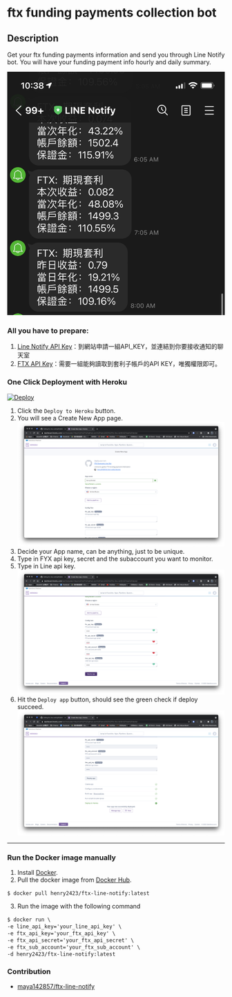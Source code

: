 # ftx funding payments collection bot

## Description
Get your ftx funding payments information and send you through Line Notify bot. You will have your funding payment info hourly and daily summary.

![image](https://github.com/henry2423/ftx-line-notify/blob/docker/.img/line.jpg)

### All you have to prepare:
1. [Line Notify API Key](https://notify-bot.line.me/zh_TW/)：到網站申請一組API_KEY，並連結到你要接收通知的聊天室
2. [FTX API Key](https://ftx.com/profile)：需要一組能夠讀取到套利子帳戶的API KEY，唯獨權限即可。

### One Click Deployment with Heroku
<a href="https://www.heroku.com/deploy/?template=https://github.com/henry2423/ftx-line-notify/tree/docker">
  <img src="https://www.herokucdn.com/deploy/button.svg" alt="Deploy">
</a>

1. Click the `Deploy to Heroku` button.
2. You will see a Create New App page.
![image](https://github.com/henry2423/ftx-line-notify/blob/docker/.img/start-deploy.png)
3. Decide your App name, can be anything, just to be unique.
4. Type in FYX api key, secret and the subaccount you want to monitor.
5. Type in Line api key.
![image](https://github.com/henry2423/ftx-line-notify/blob/docker/.img/parameter-setup.png)
7. Hit the `Deploy app` button, should see the green check if deploy succeed.
![image](https://github.com/henry2423/ftx-line-notify/blob/docker/.img/deploy-finish.png)

--- 
### Run the Docker image manually
1. Install [Docker](https://docs.docker.com/engine/install/).
2. Pull the docker image from [Docker Hub](https://hub.docker.com/repository/docker/henry2423/ftx-line-notify).
```
$ docker pull henry2423/ftx-line-notify:latest
```
3. Run the image with the following command
```
$ docker run \
-e line_api_key='your_line_api_key' \
-e ftx_api_key='your_ftx_api_key' \
-e ftx_api_secret='your_ftx_api_secret' \
-e ftx_sub_account='your_ftx_sub_account' \
-d henry2423/ftx-line-notify:latest
```

### Contribution
- [maya142857/ftx-line-notify](https://github.com/maya142857/ftx-line-notify)
